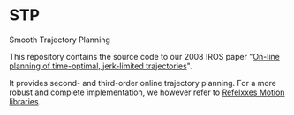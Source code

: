 # STP
Smooth Trajectory Planning

This repository contains the source code to our 2008 IROS paper
"[On-line planning of time-optimal, jerk-limited trajectories](http://ieeexplore.ieee.org/xpls/abs_all.jsp?arnumber=4650924&tag=1)".


It provides second- and third-order online trajectory planning.
For a more robust and complete implementation, we however refer to [Refelxxes Motion libraries](http://reflexxes.ws).
